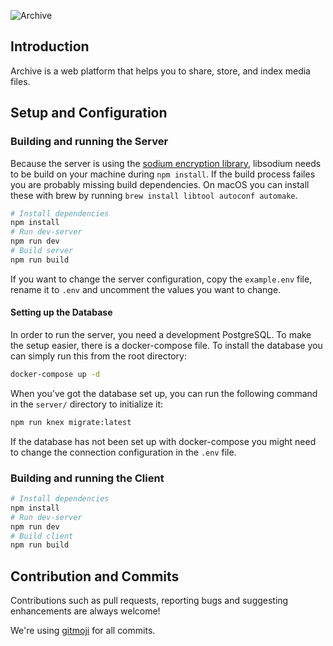 ![Archive](http://qvieo.com/githubimg/banner_archive.png)

## Introduction

Archive is a web platform that helps you to share, store, and index media files.

## Setup and Configuration

### Building and running the Server

Because the server is using the [sodium encryption library](https://www.npmjs.com/package/sodium), libsodium needs to be build on your machine during `npm install`. If the build process failes you are probably missing build dependencies. On macOS you can install these with brew by running `brew install libtool autoconf automake`.

``` bash
# Install dependencies
npm install
# Run dev-server
npm run dev
# Build server
npm run build
```

If you want to change the server configuration, copy the `example.env` file, rename it to `.env` and uncomment the values you want to change.

#### Setting up the Database

In order to run the server, you need a development PostgreSQL. To make the setup easier, there is a docker-compose file. To install the database you can simply run this from the root directory:
```bash
docker-compose up -d
```

When you've got the database set up, you can run the following command in the `server/` directory to initialize it:
```bash
npm run knex migrate:latest
```

If the database has not been set up with docker-compose you might need to change the connection configuration in the `.env` file.

### Building and running the Client

``` bash
# Install dependencies
npm install
# Run dev-server
npm run dev
# Build client
npm run build
```

## Contribution and Commits

Contributions such as pull requests, reporting bugs and suggesting enhancements are always welcome!

We're using [gitmoji](https://gitmoji.carloscuesta.me/) for all commits.

